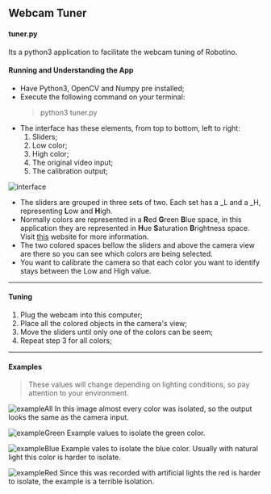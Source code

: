 ## Webcam Tuner

#### tuner.py

Its a python3 application to facilitate the webcam tuning of Robotino.

#### Running and Understanding the App

* Have Python3, OpenCV and Numpy pre installed;
* Execute the following command on your terminal:
    > python3 tuner.py
* The interface has these elements, from top to bottom, left to right:
    1. Sliders;
    2. Low color;
    3. High color;
    4. The original video input;
    5. The calibration output;

![interface](./webcam_tuner/examples/interface.png)

* The sliders are grouped in three sets of two. Each set has a \_L and a \_H,
representing **L**ow and **H**igh.
* Normally colors are represented in a **R**ed **G**reen **B**lue space, in this
application they are represented in **H**ue **S**aturation **B**rightness space.
Visit [this](http://www.colorizer.org) website for more information.
* The two colored spaces bellow the sliders and above the camera view are there
so you can see which colors are being selected.
* You want to calibrate the camera so that each color you want to identify stays
between the Low and High value.

---

#### Tuning

1. Plug the webcam into this computer;
2. Place all the colored objects in the camera's view;
3. Move the sliders until only one of the colors can be seem;
4. Repeat step 3 for all colors;

---

#### Examples

> These values will change depending on lighting conditions, so pay attention to
your environment.

![exampleAll](./webcam_tuner/examples/all.png)
In this image almost every color was isolated, so the output looks the same as
the camera input.

![exampleGreen](./webcam_tuner/examples/green.png)
Example values to isolate the green color.

![exampleBlue](./webcam_tuner/examples/blue.png)
Example vales to isolate the blue color. Usually with natural light this color
is harder to isolate.

![exampleRed](./webcam_tuner/examples/red.png)
Since this was recorded with artificial lights the red is harder to isolate, the
example is a terrible isolation.
